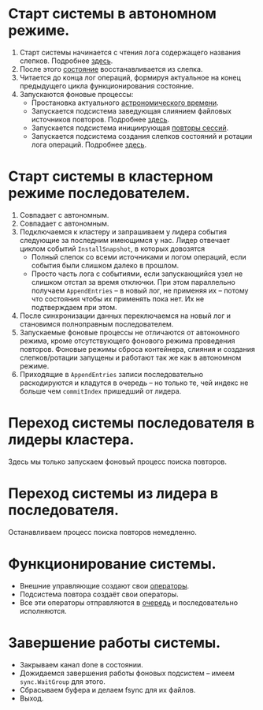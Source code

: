 # Старт системы в автономном режиме.

1. Старт системы начинается с чтения лога содержащего названия слепков. Подробнее [здесь](logs.md).
2. После этого [состояние](state.md) восстанавливается из слепка.
3. Читается до конца лог операций, формируя актуальное на конец предыдущего цикла функционирования состояние.
4. Запускаются фоновые процессы:
   - Простановка актуального [астрономического времени](state.md#время-системы).
   - Запускается подсистема заведующая слиянием файловых источников повторов. Подробнее 
     [здесь](stored_sessions_storage.md).
   - Запускается подсистема инициирующая [повторы сессий](repeat_process.md).
   - Запускается подсистема создания слепков состояний и ротации лога операций. Подробнее [здесь](snapshots.md).

# Старт системы в кластерном режиме последователем.

1. Совпадает с автономным.
2. Совпадает с автономным.
3. Подключаемся к кластеру и запрашиваем у лидера события следующие за последним имеющимся у нас. Лидер
   отвечает циклом событий `InstallSnapshot`, в которых довозятся
    - Полный слепок со всеми источниками и логом операций, если события были слишком далеко в прошлом.
    - Просто часть лога с событиями, если запускающийся узел не слишком отстал за время отключки.
   При этом параллельно получаем `AppendEntries` – в новый лог, не применяя их – потому что состояния чтобы
   их применять пока нет. Их не подтверждаем при этом.
4. После синхронизации данных переключаемся на новый лог и становимся полноправным последователем.
5. Запускаемые фоновые процессы не отличаются от автономного режима, кроме отсутствующего фонового режима
   проведения повторов. Фоновые режимы сброса контейнера, слияния и создания слепков/ротации запущены и работают 
   так же как в автономном режиме.
6. Приходящие в `AppendEntries` записи последовательно раскодируются и кладутся в очередь – но только те, чей индекс
   не больше чем `commitIndex` пришедший от лидера. 

# Переход системы последователя в лидеры кластера.

Здесь мы только запускаем фоновый процесс поиска повторов.

# Переход системы из лидера в последователя.

Останавливаем процесс поиска повторов немедленно.

# Функционирование системы.

- Внешние управляющие создают свои [операторы](operator.md).
- Подсистема повтора создаёт свои операторы.
- Все эти операторы отправляются в [очередь](operations_flow.md) и последовательно исполняются.

# Завершение работы системы.

- Закрываем канал done в состоянии.
- Дожидаемся завершения работы фоновых подсистем – имеем `sync.WaitGroup` для этого.
- Сбрасываем буфера и делаем fsync для их файлов.
- Выход.


